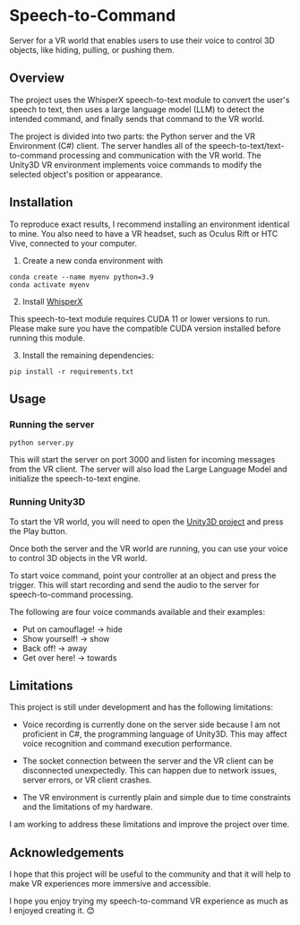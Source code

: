 # Speech-to-Command
Server for a VR world that enables users to use their voice to control 3D objects, like hiding, pulling, or pushing them.

## Overview

The project uses the WhisperX speech-to-text module to convert the user's speech to text, then uses a large language model (LLM) to detect the intended command, and finally sends that command to the VR world.

The project is divided into two parts: the Python server and the VR Environment (C#) client. The server handles all of the speech-to-text/text-to-command processing and communication with the VR world. The Unity3D VR environment implements voice commands to modify the selected object's position or appearance.

## Installation
To reproduce exact results, I recommend installing an environment identical to mine. You also need to have a VR headset, such as Oculus Rift or HTC Vive, connected to your computer.

1. Create a new conda environment with

```
conda create --name myenv python=3.9
conda activate myenv
```

2. Install [WhisperX](https://github.com/m-bain/whisperX#3-install-this-repo)

This speech-to-text module requires CUDA 11 or lower versions to run. Please make sure you have the compatible CUDA version installed before running this module.

3. Install the remaining dependencies:

```
pip install -r requirements.txt
```

## Usage
### Running the server

```
python server.py
```

This will start the server on port 3000 and listen for incoming messages from the VR client. The server will also load the Large Language Model and initialize the speech-to-text engine.

### Running Unity3D

To start the VR world, you will need to open the [Unity3D project](https://drive.google.com/file/d/19hGW-0N1CVpwQZsCQTHoWVReVM1cIccg/view?usp=drive_link) and press the Play button.

Once both the server and the VR world are running, you can use your voice to control 3D objects in the VR world. 

To start voice command, point your controller at an object and press the trigger. This will start recording and send the audio to the server for speech-to-command processing.

The following are four voice commands available and their examples:

- Put on camouflage! -> hide
- Show yourself! -> show
- Back off! -> away
- Get over here! -> towards

## Limitations
This project is still under development and has the following limitations:

- Voice recording is currently done on the server side because I am not proficient in C#, the programming language of Unity3D. This may affect voice recognition and command execution performance.

- The socket connection between the server and the VR client can be disconnected unexpectedly. This can happen due to network issues, server errors, or VR client crashes. 

- The VR environment is currently plain and simple due to time constraints and the limitations of my hardware.

I am working to address these limitations and improve the project over time.

## Acknowledgements

I hope that this project will be useful to the community and that it will help to make VR experiences more immersive and accessible.

I hope you enjoy trying my speech-to-command VR experience as much as I enjoyed creating it. 😊

